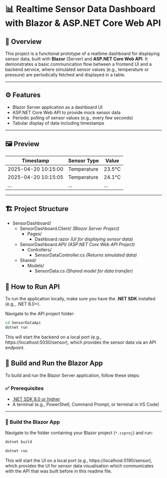 # 📊 Realtime Sensor Data Dashboard with Blazor & ASP.NET Core Web API

## 🧩 Overview

This project is a functional prototype of a realtime dashboard for displaying sensor data, built with **Blazor** (Server) and **ASP.NET Core Web API**. It demonstrates a basic communication flow between a frontend UI and a backend service, where simulated sensor values (e.g., temperature or pressure) are periodically fetched and displayed in a table.


---

## ⚙️ Features

- Blazor Server application as a dashboard UI  
- ASP.NET Core Web API to provide mock sensor data  
- Periodic polling of sensor values (e.g., every few seconds)  
- Tabular display of data including timestamps  

---

## 🖼️ Preview

| Timestamp           | Sensor Type | Value  |
|---------------------|-------------|--------|
| 2025-04-20 10:15:00 | Temperature | 23.5°C |
| 2025-04-20 10:15:05 | Temperature | 24.1°C |
| ...                 | ...         | ...    |

---

## 🏗️ Project Structure

- SensorDashboard/
  - SensorDashboard.Client/ *(Blazor Server Project)*
    - Pages/
      - Dashboard.razor *(UI for displaying sensor data)*
  - SensorDashboard.API/ *(ASP.NET Core Web API Project)*
    - Controllers/
      - SensorDataController.cs *(Returns simulated data)*
  - Shared/
    - Models/
      - SensorData.cs *(Shared model for data transfer)*

## 🚀 How to Run API

To run the application locally, make sure you have the **.NET SDK** installed (e.g., .NET 8.0+).

Navigate to the API project folder:

```bash
cd SensorDataApi
dotnet run
```
This will start the backend on a local port (e.g., https://localhost:5030/sensor), which provides the sensor data via an API endpoint.

## 🧱 Build and Run the Blazor App

To build and run the Blazor Server application, follow these steps:

### ✅ Prerequisites

- [.NET SDK 8.0 or higher](https://dotnet.microsoft.com/en-us/download)
- A terminal (e.g., PowerShell, Command Prompt, or terminal in VS Code)

---

### 🔨 Build the Blazor App

Navigate to the folder containing your Blazor project (`*.csproj`) and run:

```bash
dotnet build

dotnet run
```

This will start the UI on a local port (e.g., https://localhost:5190/sensor), which provides the UI for sensor data visualisation which communicates with the API that was built before in this readme file.

